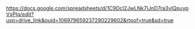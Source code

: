 https://docs.google.com/spreadsheets/d/1C9DcI2JwLNk7IJnD7ra3vlQpuypVxPIq/edit?usp=drive_link&ouid=106979659237290229602&rtpof=true&sd=true
